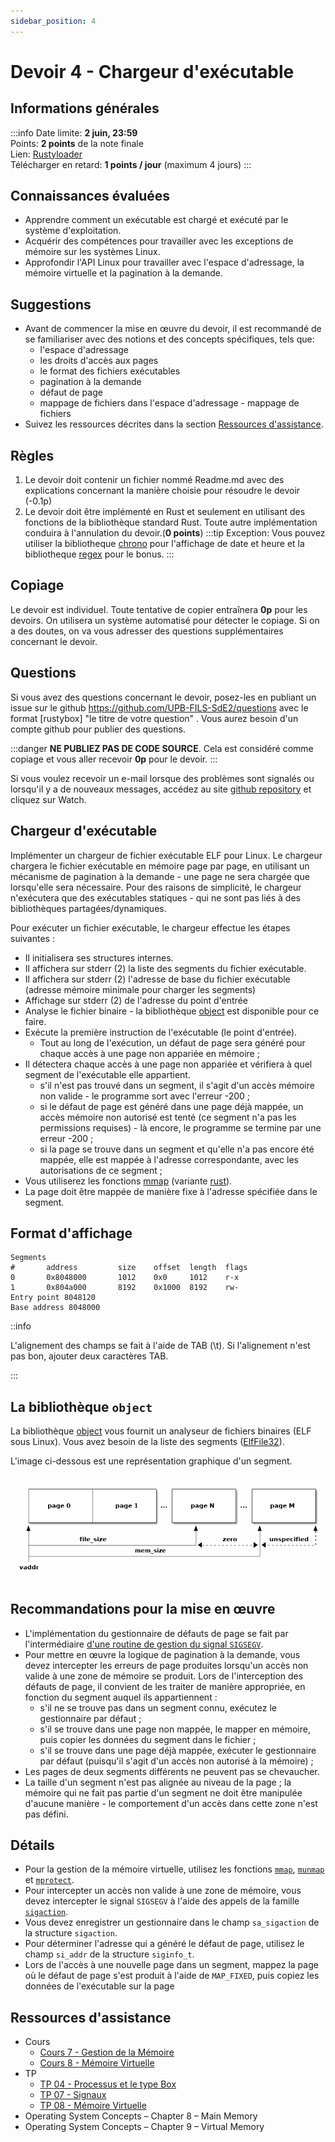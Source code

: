 ```yaml
---
sidebar_position: 4
---
```


# Devoir 4 - Chargeur d'exécutable

## Informations générales
:::info
Date limite: **2 juin, 23:59**\
Points: **2 points** de la note finale\
Lien: [Rustyloader](https://classroom.github.com/a/emMZvU8G)\
Télécharger en retard: **1 points / jour** (maximum 4 jours)
:::

## Connaissances évaluées
 - Apprendre comment un exécutable est chargé et exécuté par le système d'exploitation.
 - Acquérir des compétences pour travailler avec les exceptions de mémoire sur les systèmes Linux.
 - Approfondir l'API Linux pour travailler avec l'espace d'adressage, la mémoire virtuelle et la pagination à la demande.


## Suggestions

 - Avant de commencer la mise en œuvre du devoir, il est recommandé de se familiariser avec des notions et des concepts spécifiques, tels que:
    - l'espace d'adressage
    - les droits d'accès aux pages
    - le format des fichiers exécutables
    - pagination à la demande
    - défaut de page
    - mappage de fichiers dans l'espace d'adressage - mappage de fichiers
 - Suivez les ressources décrites dans la section [Ressources d'assistance](#ressources-dassistance).

## Règles
1. Le devoir doit contenir un fichier nommé Readme.md avec des explications concernant la manière choisie pour résoudre le devoir (-0.1p)
2. Le devoir doit être implémenté en Rust et seulement en utilisant des fonctions de la bibliothèque standard Rust. Toute autre implémentation conduira à l'annulation du devoir.(**0 points**)
 :::tip
 Exception: Vous pouvez utiliser la bibliotheque [chrono](https://docs.rs/chrono/latest/chrono/) pour l'affichage de date et heure et la bibliotheque [regex](https://docs.rs/regex/latest/regex/) pour le bonus.
 :::

 ## Copiage
 Le devoir est individuel. Toute tentative de copier entraînera **0p** pour les devoirs. On utilisera un système automatisé pour détecter le copiage. Si on a des doutes, on va vous adresser des questions supplémentaires concernant le devoir.

 ## Questions
 Si vous avez des questions concernant le devoir, posez-les en publiant un issue sur le github https://github.com/UPB-FILS-SdE2/questions avec le format [rustybox] "le titre de votre question" . Vous aurez besoin d'un compte github pour publier des questions.

  :::danger
  **NE PUBLIEZ PAS DE CODE SOURCE**. Cela est considéré comme copiage et vous aller recevoir **0p** pour le devoir.
  :::

  Si vous voulez recevoir un e-mail lorsque des problèmes sont signalés ou lorsqu'il y a de nouveaux messages, accédez au site [github repository](https://github.com/UPB-FILS-SdE2/questions) et cliquez sur Watch.

## Chargeur d'exécutable

Implémenter un chargeur de fichier exécutable ELF pour Linux. Le chargeur chargera le fichier exécutable en mémoire page par page, en utilisant un mécanisme de pagination à la demande - une page ne sera chargée que lorsqu'elle sera nécessaire. Pour des raisons de simplicité, le chargeur n'exécutera que des exécutables statiques - qui ne sont pas liés à des bibliothèques partagées/dynamiques.

Pour exécuter un fichier exécutable, le chargeur effectue les étapes suivantes :
 - Il initialisera ses structures internes.
 - Il affichera sur stderr (2) la liste des segments du fichier exécutable.
 - Il affichera sur stderr (2) l'adresse de base du fichier exécutable (adresse mémoire minimale pour charger les segments)
 - Affichage sur stderr (2) de l'adresse du point d'entrée
 - Analyse le fichier binaire - la bibliothèque [object](https://docs.rs/object/latest/object/) est disponible pour ce faire.
 - Exécute la première instruction de l'exécutable (le point d'entrée).
   - Tout au long de l'exécution, un défaut de page sera généré pour chaque accès à une page non appariée en mémoire ;
 - Il détectera chaque accès à une page non appariée et vérifiera à quel segment de l'exécutable elle appartient.
   - s'il n'est pas trouvé dans un segment, il s'agit d'un accès mémoire non valide - le programme sort avec l'erreur -200 ;
   - si le défaut de page est généré dans une page déjà mappée, un accès mémoire non autorisé est tenté (ce segment n'a pas les permissions requises) - là encore, le programme se termine par une erreur -200 ;
   - si la page se trouve dans un segment et qu'elle n'a pas encore été mappée, elle est mappée à l'adresse correspondante, avec les autorisations de ce segment ;
 - Vous utiliserez les fonctions [mmap](https://man7.org/linux/man-pages/man2/mmap.2.html) (variante [rust](https://docs.rs/nix/latest/nix/sys/mman/fn.mmap.html)).
 - La page doit être mappée de manière fixe à l'adresse spécifiée dans le segment.

## Format d'affichage

```
Segments
#       address         size    offset  length  flags
0       0x8048000       1012    0x0     1012    r-x
1       0x804a000       8192    0x1000  8192    rw-
Entry point 8048120
Base address 8048000
```

::info

L'alignement des champs se fait à l'aide de TAB (\t). Si l'alignement n'est pas bon, ajouter deux caractères TAB.

:::

## La bibliothèque `object`

La bibliothèque [object](https://docs.rs/object/latest/object/) vous fournit un analyseur de fichiers binaires (ELF sous Linux). Vous avez besoin de la liste des segments ([ElfFile32](https://docs.rs/object/0.35.0/object/read/elf/type.ElfFile32.html)).

L'image ci-dessous est une représentation graphique d'un segment.

![Segments](images/so_seg.png)

## Recommandations pour la mise en œuvre

 - L'implémentation du gestionnaire de défauts de page se fait par l'intermédiaire [d'une routine de gestion du signal `SIGSEGV`](https://man7.org/linux/man-pages/man2/sigaction.2.html).
 - Pour mettre en œuvre la logique de pagination à la demande, vous devez intercepter les erreurs de page produites lorsqu'un accès non valide à une zone de mémoire se produit. Lors de l'interception des défauts de page, il convient de les traiter de manière appropriée, en fonction du segment auquel ils appartiennent :
    - s'il ne se trouve pas dans un segment connu, exécutez le gestionnaire par défaut ;
    - s'il se trouve dans une page non mappée, le mapper en mémoire, puis copier les données du segment dans le fichier ;
    - s'il se trouve dans une page déjà mappée, exécuter le gestionnaire par défaut (puisqu'il s'agit d'un accès non autorisé à la mémoire) ;
 - Les pages de deux segments différents ne peuvent pas se chevaucher.
- La taille d'un segment n'est pas alignée au niveau de la page ; la mémoire qui ne fait pas partie d'un segment ne doit être manipulée d'aucune manière - le comportement d'un accès dans cette zone n'est pas défini.

## Détails
 - Pour la gestion de la mémoire virtuelle, utilisez les fonctions [`mmap`](http://man7.org/linux/man-pages/man2/mmap.2.html), [`munmap`](https://man7.org/linux/man-pages/man2/munmap.2.html) et [`mprotect`](https://man7.org/linux/man-pages/man2/mprotect.2.html).
 - Pour intercepter un accès non valide à une zone de mémoire, vous devez intercepter le signal `SIGSEGV` à l'aide des appels de la famille [`sigaction`](https://man7.org/linux/man-pages/man2/sigaction.2.html).
  - Vous devez enregistrer un gestionnaire dans le champ `sa_sigaction` de la structure `sigaction`.
  - Pour déterminer l'adresse qui a généré le défaut de page, utilisez le champ `si_addr` de la structure `siginfo_t`.
 - Lors de l'accès à une nouvelle page dans un segment, mappez la page où le défaut de page s'est produit à l'aide de `MAP_FIXED`, puis copiez les données de l'exécutable sur la page

## Ressources d'assistance
 - Cours
   - [Cours 7 - Gestion de la Mémoire](/docs/cours/07.md)
   - [Cours 8 - Mémoire Virtuelle](/docs/cours/08.md)
 - TP
   - [TP 04 - Processus et le type Box](/docs/tp/04)
   - [TP 07 - Signaux](/docs/tp/07)
   - [TP 08 - Mémoire Virtuelle](/docs/tp/08)
 - Operating System Concepts – Chapter 8 – Main Memory
 - Operating System Concepts – Chapter 9 – Virtual Memory

